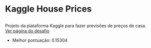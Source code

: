 # Kaggle House Prices
##
Projeto da plataforma Kaggle para fazer previsões de preços de casa.<br>
<a href="https://www.kaggle.com/competitions/house-prices-advanced-regression-techniques">Ver página do desafio</a>
- Melhor pontuação: 0.15304
